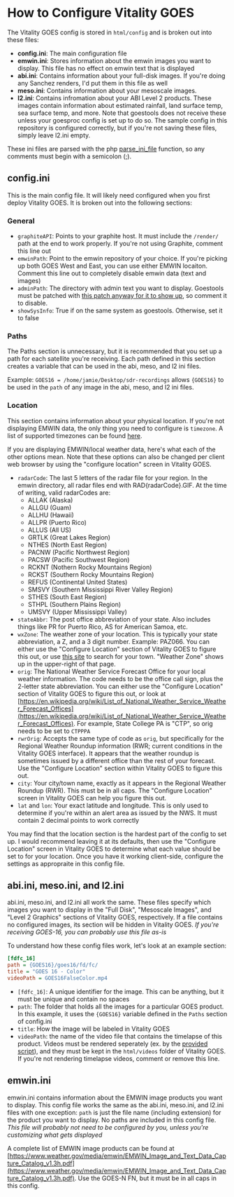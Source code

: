 # How to Configure Vitality GOES

The Vitality GOES config is stored in `html/config` and is broken out into these files:

* **config.ini**: The main configuration file
* **emwin.ini**: Stores information about the emwin images you want to display. This file has no effect on emwin text that is displayed
* **abi.ini**: Contains information about your full-disk images. If you're doing any Sanchez renders, I'd put them in this file as well
* **meso.ini**: Contains information about your mesoscale images.
* **l2.ini**: Contains infromation about your ABI Level 2 products. These images contain information about estimated rainfall, land surface temp, sea surface temp, and more. Note that goestools does not receive these unless your goesproc config is set up to do so. The sample config in this repository is configured correctly, but if you're not saving these files, simply leave l2.ini empty.

These ini files are parsed with the php [parse_ini_file](https://www.php.net/manual/en/function.parse-ini-file.php) function, so any comments must begin with a semicolon (;).

## config.ini

This is the main config file. It will likely need configured when you first deploy Vitality GOES. It is broken out into the following sections:

### General
* `graphiteAPI`: Points to your graphite host. It must include the `/render/` path at the end to work properly. If you're not using Graphite, comment this line out
* `emwinPath`: Point to the emwin repository of your choice. If you're picking up both GOES West and East, you can use either EMWIN locaiton. Comment this line out to completely disable emwin data (text and images)
* `adminPath`: The directory with admin text you want to display. Goestools must be patched with [this patch anyway for it to show up](https://github.com/pietern/goestools/pull/105/files), so comment it to disable.
* `showSysInfo`: True if on the same system as goestools. Otherwise, set it to false

### Paths
The Paths section is unnecessary, but it is recommended that you set up a path for each satellite you're receiving. Each path defined in this section creates a variable that can be used in the abi, meso, and l2 ini files. 

Example: `GOES16 = /home/jamie/Desktop/sdr-recordings` allows `{GOES16}` to be used in the `path` of any image in the abi, meso, and l2 ini files.

### Location
This section contains information about your physical location. If you're not displaying EMWIN data, the only thing you need to configure is `timezone`. A list of supported timezones can be found [here](https://www.php.net/manual/en/timezones.php).

If you are displaying EMWIN/local weather data, here's what each of the other options mean. Note that these options can also be changed per client web browser by using the "configure location" screen in Vitality GOES.

* `radarCode`: The last 5 letters of the radar file for your region. In the emwin directory, all radar files end with RAD{radarCode}.GIF. At the time of writing, valid radarCodes are:
  *  ALLAK (Alaska)
  *  ALLGU (Guam)
  *  ALLHU (Hawaii)
  *  ALLPR (Puerto Rico)
  *  ALLUS (All US)
  *  GRTLK (Great Lakes Region)
  *  NTHES (North East Region)
  *  PACNW (Pacific Northwest Region)
  *  PACSW (Pacific Southwest Region)
  *  RCKNT (Nothern Rocky Mountains Region)
  *  RCKST (Southern Rocky Mountains Region)
  *  REFUS (Continental United States)
  *  SMSVY (Southern Mississippi River Valley Region)
  *  STHES (South East Region)
  *  STHPL (Southern Plains Region)
  *  UMSVY (Upper Mississippi Valley)
*  `stateAbbr`: The post office abbreviation of your state. Also includes things like PR for Puerto Rico, AS for American Samoa, etc.
*  `wxZone`: The weather zone of your location. This is typically your state abbreviation, a Z, and a 3 digit number. Example: PAZ066. You can either use the "Configure Location" section of Vitality GOES to figure this out, or use [this site](https://pnwpest.org/cgi-bin/wea3/wea3) to search for your town. "Weather Zone" shows up in the upper-right of that page.
*  `orig`: The National Weather Service Forecast Office for your local weather information. The code needs to be the office call sign, plus the 2-letter state abbreviation. You can either use the "Configure Location" section of Vitality GOES to figure this out, or look at [https://en.wikipedia.org/wiki/List_of_National_Weather_Service_Weather_Forecast_Offices](https://en.wikipedia.org/wiki/List_of_National_Weather_Service_Weather_Forecast_Offices). For example, State College PA is "CTP", so orig needs to be set to `CTPPPA`
*  `rwrOrig`: Accepts the same type of code as `orig`, but specifically for the Regional Weather Roundup information (RWR; current conditions in the Vitality GOES interface). It appears that the weather roundup is sometimes issued by a different office than the rest of your forecast. Use the "Configure Location" section within Vitality GOES to figure this out.
*  `city`: Your city/town name, exactly as it appears in the Regional Weather Roundup (RWR). This must be in all caps. The "Configure Location" screen in Vitality GOES can help you figure this out.
*  `lat` and `lon`: Your exact latitude and longitude. This is only used to determine if you're within an alert area as issued by the NWS. It must contain 2 decimal points to work correctly

You may find that the location section is the hardest part of the config to set up. I would recommend leaving it at its defaults, then use the "Configure Location" screen in Vitality GOES to determine what each value should be set to for your location. Once you have it working client-side, configure the settings as appropraite in this config file.

## abi.ini, meso.ini, and l2.ini

abi.ini, meso.ini, and l2.ini all work the same. These files specify which images you want to display in the "Full Disk", "Mesoscale Images", and "Level 2 Graphics" sections of Vitality GOES, respectively. If a file contains no configured images, its section will be hidden in Vitality GOES. *If you're receiving GOES-16, you can probably use this file as-is*

To understand how these config files work, let's look at an example section:

```ini
[fdfc_16]
path = {GOES16}/goes16/fd/fc/
title = "GOES 16 - Color"
videoPath = GOES16FalseColor.mp4
```

* `[fdfc_16]`: A unique identifier for the image. This can be anything, but it must be unique and contain no spaces
* `path`: The folder that holds all the images for a particular GOES product. In this example, it uses the `{GOES16}` variable defined in the `Paths` section of config.ini
* `title`: How the image will be labeled in Vitality GOES
* `videoPath`: the name of the video file that contains the timelapse of this product. Videos must be rendered seperately (ex. by the [provided script](scripts.md#createvideos-abish)), and they must be kept in the `html/videos` folder of Vitality GOES. If you're not rendering timelapse videos, comment or remove this line.

## emwin.ini

emwin.ini contains information about the EMWIN image products you want to display. This config file works the same as the abi.ini, meso.ini, and l2.ini files with one exception: `path` is just the file name (including extension) for the product you want to display. No paths are included in this config file. *This file will probably not need to be configured by you, unless you're customizing what gets displayed*

A complete list of EMWIN image products can be found at [https://www.weather.gov/media/emwin/EMWIN_Image_and_Text_Data_Capture_Catalog_v1.3h.pdf](https://www.weather.gov/media/emwin/EMWIN_Image_and_Text_Data_Capture_Catalog_v1.3h.pdf). Use the GOES-N FN, but it must be in all caps in this config.
